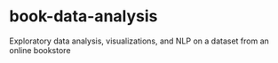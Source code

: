 # book-data-analysis
Exploratory data analysis, visualizations, and NLP on a dataset from an online bookstore
